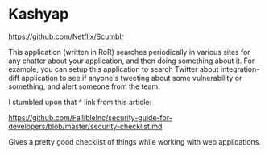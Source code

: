 Kashyap
=======



https://github.com/Netflix/Scumblr

This application (written in RoR) searches periodically in various sites
for any chatter about your application, and then doing something about
it. For example, you can setup this application to search Twitter about
integration-diff application to see if anyone's tweeting about some
vulnerability or something, and alert someone from the team.

I stumbled upon that ^ link from this article:

https://github.com/FallibleInc/security-guide-for-developers/blob/master/security-checklist.md

Gives a pretty good checklist of things while working with web
applications.
